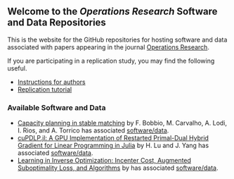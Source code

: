 ## Welcome to the *Operations Research* Software and Data Repositories

This is the website for the GitHub repositories for hosting software and data associated with papers appearing in the journal [Operations Research](https://pubsonline.informs.org/journal/opre).

If you are participating in a replication study, you may find the following useful.
 * [Instructions for authors](InstructionsForAuthors.html)
 * [Replication tutorial](ReplicationTutorial.html)

### Available Software and Data

* [Capacity planning in stable matching](https://doi.org/10.1287/opre.2023.0386) by F. Bobbio, M. Carvalho, A. Lodi, I. Rios, and A. Torrico has associated [software/data](https://github.com/ORJournal/2023.0386).
* [cuPDLP.jl: A GPU Implementation of Restarted Primal-Dual Hybrid Gradient for Linear Programming in Julia](https://doi.org/10.1287/opre.2024.1069) by H. Lu and J. Yang has associated [software/data](https://github.com/ORJournal/2024.1069).
* [Learning in Inverse Optimization: Incenter Cost, Augmented Suboptimality Loss, and Algorithms](https://doi.org/10.1287/opre.2023.0254) by has associated [software/data](https://github.com/ORJournal/2023.0254).


